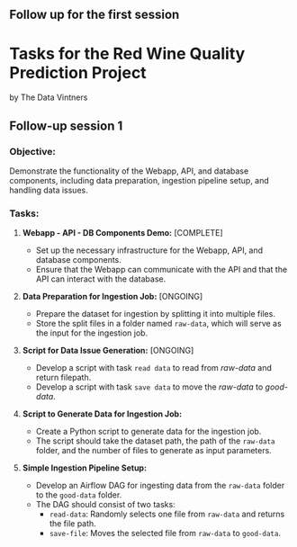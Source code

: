 ## Follow up for the first session

# Tasks for the Red Wine Quality Prediction Project

by The Data Vintners

## Follow-up session 1

### Objective:

Demonstrate the functionality of the Webapp, API, and database components, including data preparation, ingestion pipeline setup, and handling data issues.

### Tasks:

1. **Webapp - API - DB Components Demo:** [COMPLETE]

   - Set up the necessary infrastructure for the Webapp, API, and database components.
   - Ensure that the Webapp can communicate with the API and that the API can interact with the database.

2. **Data Preparation for Ingestion Job:** [ONGOING]

   - Prepare the dataset for ingestion by splitting it into multiple files.
   - Store the split files in a folder named `raw-data`, which will serve as the input for the ingestion job.

3. **Script for Data Issue Generation:** [ONGOING]

   - Develop a script with task `read data` to read from _raw-data_ and return filepath.
   - Develop a script with task `save data` to move the _raw-data_ to _good-data_.

4. **Script to Generate Data for Ingestion Job:**

   - Create a Python script to generate data for the ingestion job.
   - The script should take the dataset path, the path of the `raw-data` folder, and the number of files to generate as input parameters.

5. **Simple Ingestion Pipeline Setup:**
   - Develop an Airflow DAG for ingesting data from the `raw-data` folder to the `good-data` folder.
   - The DAG should consist of two tasks:
     - `read-data`: Randomly selects one file from `raw-data` and returns the file path.
     - `save-file`: Moves the selected file from `raw-data` to `good-data`.

